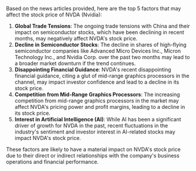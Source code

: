 Based on the news articles provided, here are the top 5 factors that may affect the stock price of NVDA (Nvidia):

1. **Global Trade Tensions**: The ongoing trade tensions with China and their impact on semiconductor stocks, which have been declining in recent months, may negatively affect NVDA's stock price.
2. **Decline in Semiconductor Stocks**: The decline in shares of high-flying semiconductor companies like Advanced Micro Devices Inc., Micron Technology Inc., and Nvidia Corp. over the past two months may lead to a broader market downturn if the trend continues.
3. **Disappointing Financial Guidance**: NVDA's recent disappointing financial guidance, citing a glut of mid-range graphics processors in the channel, may impact investor confidence and lead to a decline in its stock price.
4. **Competition from Mid-Range Graphics Processors**: The increasing competition from mid-range graphics processors in the market may affect NVDA's pricing power and profit margins, leading to a decline in its stock price.
5. **Interest in Artificial Intelligence (AI)**: While AI has been a significant driver of growth for NVDA in the past, recent fluctuations in the industry's sentiment and investor interest in AI-related stocks may impact NVDA's stock price.

These factors are likely to have a material impact on NVDA's stock price due to their direct or indirect relationships with the company's business operations and financial performance.